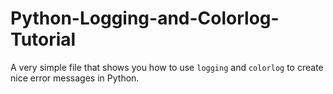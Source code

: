 # Python-Logging-and-Colorlog-Tutorial
A very simple file that shows you how to use `logging` and `colorlog` to create nice error messages in Python.
